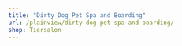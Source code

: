 ```yaml
---
title: "Dirty Dog Pet Spa and Boarding"
url: /plainview/dirty-dog-pet-spa-and-boarding/
shop: Tiersalon
---
```

